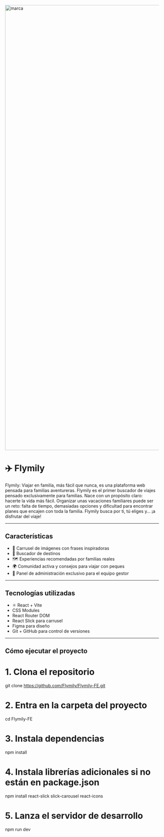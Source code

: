 
<img width="1455" alt="marca" src="https://github.com/user-attachments/assets/6a61c7eb-0363-49ff-949f-58ddad691d66" />


# ✈️ Flymily

Flymily: Viajar en familia, más fácil que nunca, es una plataforma web pensada para familias aventureras.
Flymily es el primer buscador de viajes pensado exclusivamente para familias. Nace con un propósito claro: hacerte la vida más fácil. Organizar unas vacaciones familiares puede ser un reto: falta de tiempo, demasiadas opciones y dificultad para encontrar planes que encajen con toda la familia. Flymily busca por ti, tú eliges y… ¡a disfrutar del viaje!


---

## Características

- 🎠 Carrusel de imágenes con frases inspiradoras
- 📍 Buscador de destinos
- 🗺️ Experiencias recomendadas por familias reales
- 🌍 Comunidad activa y consejos para viajar con peques
- 🔐 Panel de administración exclusivo para el equipo gestor

---

## Tecnologías utilizadas

- ⚛️ React + Vite
- CSS Modules
- React Router DOM
- React Slick para carrusel
- Figma para diseño
- Git + GitHub para control de versiones

---

## Cómo ejecutar el proyecto

# 1. Clona el repositorio
git clone https://github.com/Flymily/Flymily-FE.git

# 2. Entra en la carpeta del proyecto
cd Flymily-FE

# 3. Instala dependencias
npm install

# 4. Instala librerías adicionales si no están en package.json
npm install react-slick slick-carousel react-icons

# 5. Lanza el servidor de desarrollo
npm run dev
